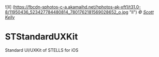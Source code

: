 ![ll] (https://fbcdn-sphotos-c-a.akamaihd.net/hphotos-ak-xft1/t31.0-8/11950436_523427784480814_7801762181569028652_o.jpg "ll")
*© [Scott Kelly](https://www.facebook.com/pages/NASA-Astronaut-Scott-Kelly/131376260352637)*

# STStandardUXKit
Standard UI/UXKit of STELLS for iOS
